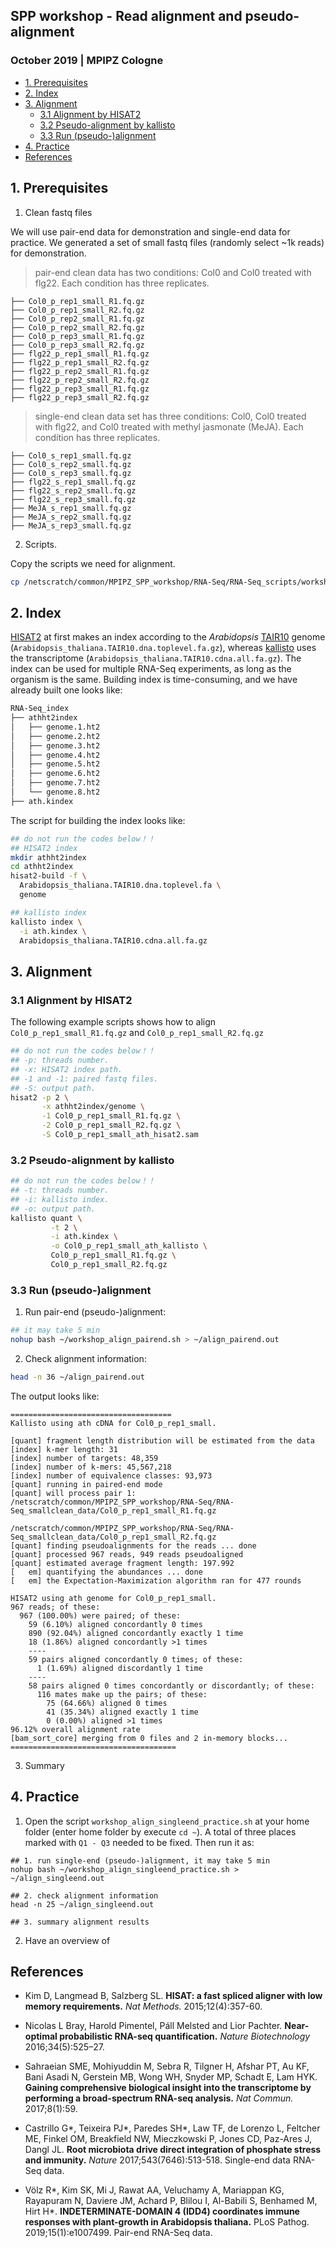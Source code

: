 ## SPP workshop - Read alignment and pseudo-alignment
###  October 2019 | MPIPZ Cologne

<!-- content start -->

- [1. Prerequisites](#1-prerequisites)
- [2. Index](#2-index)
- [3. Alignment](#3-alignment)
    - [3.1 Alignment by HISAT2](#31-alignment-by-hisat2)
    - [3.2 Pseudo-alignment by kallisto](#32-pseudo-alignment-by-kallisto)
    - [3.3 Run (pseudo-)alignment](#33-run-(pseudo-)-alignment)
- [4. Practice](#4-practice)
- [References](#references)
    
<!-- content end -->

## 1. Prerequisites

1. Clean fastq files

We will use pair-end data for demonstration and single-end data for practice. We generated a set of small fastq files (randomly select ~1k reads) for demonstration. 

> pair-end clean data has two conditions: Col0 and Col0 treated with flg22. Each condition has three replicates.

```
├── Col0_p_rep1_small_R1.fq.gz
├── Col0_p_rep1_small_R2.fq.gz
├── Col0_p_rep2_small_R1.fq.gz
├── Col0_p_rep2_small_R2.fq.gz
├── Col0_p_rep3_small_R1.fq.gz
├── Col0_p_rep3_small_R2.fq.gz
├── flg22_p_rep1_small_R1.fq.gz
├── flg22_p_rep1_small_R2.fq.gz
├── flg22_p_rep2_small_R1.fq.gz
├── flg22_p_rep2_small_R2.fq.gz
├── flg22_p_rep3_small_R1.fq.gz
├── flg22_p_rep3_small_R2.fq.gz
```

> single-end clean data set has three conditions: Col0, Col0 treated with flg22, and Col0 treated with methyl jasmonate (MeJA). Each condition has three replicates.

```
├── Col0_s_rep1_small.fq.gz
├── Col0_s_rep2_small.fq.gz
├── Col0_s_rep3_small.fq.gz
├── flg22_s_rep1_small.fq.gz
├── flg22_s_rep2_small.fq.gz
├── flg22_s_rep3_small.fq.gz
├── MeJA_s_rep1_small.fq.gz
├── MeJA_s_rep2_small.fq.gz
├── MeJA_s_rep3_small.fq.gz
```

2. Scripts.

Copy the scripts we need for alignment.

```bash
cp /netscratch/common/MPIPZ_SPP_workshop/RNA-Seq/RNA-Seq_scripts/workshop_align* ~
```

## 2. Index

[HISAT2](https://ccb.jhu.edu/software/hisat2/index.shtml) at first makes an index according to the *Arabidopsis* [TAIR10](http://plants.ensembl.org/Arabidopsis_thaliana/Info/Index) genome (`Arabidopsis_thaliana.TAIR10.dna.toplevel.fa.gz`), whereas [kallisto](https://pachterlab.github.io/kallisto/) uses the transcriptome (`Arabidopsis_thaliana.TAIR10.cdna.all.fa.gz`). The index can be used for multiple RNA-Seq experiments, as long as the organism is the same. Building index is time-consuming, and we have already built one looks like:

```bash
RNA-Seq_index
├── athht2index
│   ├── genome.1.ht2
│   ├── genome.2.ht2
│   ├── genome.3.ht2
│   ├── genome.4.ht2
│   ├── genome.5.ht2
│   ├── genome.6.ht2
│   ├── genome.7.ht2
│   └── genome.8.ht2
├── ath.kindex
```

The script for building the index looks like:

```bash
## do not run the codes below！！
## HISAT2 index
mkdir athht2index
cd athht2index
hisat2-build -f \
  Arabidopsis_thaliana.TAIR10.dna.toplevel.fa \
  genome

## kallisto index
kallisto index \
  -i ath.kindex \
  Arabidopsis_thaliana.TAIR10.cdna.all.fa.gz
```

## 3. Alignment

### 3.1 Alignment by HISAT2

The following example scripts shows how to align `Col0_p_rep1_small_R1.fq.gz` and `Col0_p_rep1_small_R2.fq.gz`

```bash
## do not run the codes below！！
## -p: threads number.
## -x: HISAT2 index path.
## -1 and -1: paired fastq files.
## -S: output path.
hisat2 -p 2 \
       -x athht2index/genome \
       -1 Col0_p_rep1_small_R1.fq.gz \
       -2 Col0_p_rep1_small_R2.fq.gz \
       -S Col0_p_rep1_small_ath_hisat2.sam
```

### 3.2 Pseudo-alignment by kallisto

```bash
## do not run the codes below！！
## -t: threads number.
## -i: kallisto index.
## -o: output path.
kallisto quant \
         -t 2 \
         -i ath.kindex \
         -o Col0_p_rep1_small_ath_kallisto \
         Col0_p_rep1_small_R1.fq.gz \
         Col0_p_rep1_small_R2.fq.gz 
```

### 3.3 Run (pseudo-)alignment

1. Run pair-end (pseudo-)alignment:

```bash
## it may take 5 min
nohup bash ~/workshop_align_pairend.sh > ~/align_pairend.out
```

2. Check alignment information:

```bash
head -n 36 ~/align_pairend.out
```

The output looks like:

```
====================================
Kallisto using ath cDNA for Col0_p_rep1_small.

[quant] fragment length distribution will be estimated from the data
[index] k-mer length: 31
[index] number of targets: 48,359
[index] number of k-mers: 45,567,218
[index] number of equivalence classes: 93,973
[quant] running in paired-end mode
[quant] will process pair 1: /netscratch/common/MPIPZ_SPP_workshop/RNA-Seq/RNA-Seq_smallclean_data/Col0_p_rep1_small_R1.fq.gz
                             /netscratch/common/MPIPZ_SPP_workshop/RNA-Seq/RNA-Seq_smallclean_data/Col0_p_rep1_small_R2.fq.gz
[quant] finding pseudoalignments for the reads ... done
[quant] processed 967 reads, 949 reads pseudoaligned
[quant] estimated average fragment length: 197.992
[   em] quantifying the abundances ... done
[   em] the Expectation-Maximization algorithm ran for 477 rounds

HISAT2 using ath genome for Col0_p_rep1_small.
967 reads; of these:
  967 (100.00%) were paired; of these:
    59 (6.10%) aligned concordantly 0 times
    890 (92.04%) aligned concordantly exactly 1 time
    18 (1.86%) aligned concordantly >1 times
    ----
    59 pairs aligned concordantly 0 times; of these:
      1 (1.69%) aligned discordantly 1 time
    ----
    58 pairs aligned 0 times concordantly or discordantly; of these:
      116 mates make up the pairs; of these:
        75 (64.66%) aligned 0 times
        41 (35.34%) aligned exactly 1 time
        0 (0.00%) aligned >1 times
96.12% overall alignment rate
[bam_sort_core] merging from 0 files and 2 in-memory blocks...
=====================================
```

3. Summary 


## 4. Practice

1. Open the script `workshop_align_singleend_practice.sh` at your home folder (enter home folder by execute `cd ~`). A total of three places marked with `Q1 - Q3` needed to be fixed. Then run it as:

```
## 1. run single-end (pseudo-)alignment, it may take 5 min
nohup bash ~/workshop_align_singleend_practice.sh > ~/align_singleend.out

## 2. check alignment information
head -n 25 ~/align_singleend.out

## 3. summary alignment results
```

2. Have an overview of 





## References

* Kim D, Langmead B, Salzberg SL. **HISAT: a fast spliced aligner with low memory requirements.** *Nat Methods.* 2015;12(4):357-60.

* Nicolas L Bray, Harold Pimentel, Páll Melsted and Lior Pachter. **Near-optimal probabilistic RNA-seq quantification.** *Nature Biotechnology* 2016;34(5):525–27.

* Sahraeian SME, Mohiyuddin M, Sebra R, Tilgner H, Afshar PT, Au KF, Bani Asadi N, Gerstein MB, Wong WH, Snyder MP, Schadt E, Lam HYK. **Gaining comprehensive biological insight into the transcriptome by performing a broad-spectrum RNA-seq analysis.** *Nat Commun.* 2017;8(1):59.

* Castrillo G\*, Teixeira PJ\*, Paredes SH\*, Law TF, de Lorenzo L, Feltcher ME, Finkel OM, Breakfield NW, Mieczkowski P, Jones CD, Paz-Ares J, Dangl JL. **Root microbiota drive direct integration of phosphate stress and immunity.** *Nature* 2017;543(7646):513-518. Single-end data RNA-Seq data.

* Völz R\*, Kim SK, Mi J, Rawat AA, Veluchamy A, Mariappan KG, Rayapuram N, Daviere JM, Achard P, Blilou I, Al-Babili S, Benhamed M, Hirt H\*. **INDETERMINATE-DOMAIN 4 (IDD4) coordinates immune responses with plant-growth in Arabidopsis thaliana.** PLoS Pathog. 2019;15(1):e1007499. Pair-end RNA-Seq data.
